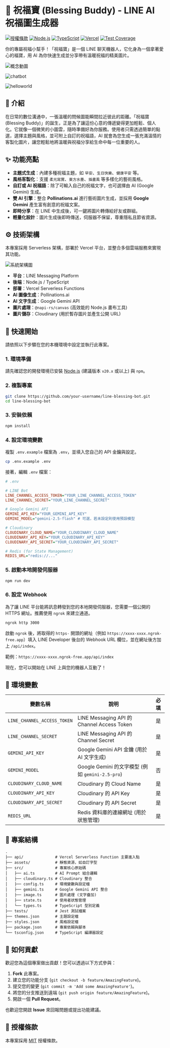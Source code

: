 # 💖 祝福寶 (Blessing Buddy) - LINE AI 祝福圖生成器

[![授權條款](https://img.shields.io/badge/license-MIT-green)](./LICENSE)
[![Node.js](https://img.shields.io/badge/Node.js-20.x-blue.svg)](https://nodejs.org/)
[![TypeScript](https://img.shields.io/badge/TypeScript-5.x-blue.svg)](https://www.typescriptlang.org/)
[![Vercel](https://img.shields.io/badge/Deploy-Vercel-black.svg)](https://vercel.com/)
[![Test Coverage](https://img.shields.io/badge/coverage-91.55%25-brightgreen)](./coverage/lcov-report/index.html)

你的專屬祝福小幫手！「祝福寶」是一個 LINE 聊天機器人，它化身為一個拿著愛心的福寶，用 AI 為你快速生成並分享帶有溫暖祝福的精美圖片。

![概念動圖](./concept-video.gif)

![chatbot](./chatbot.jpeg)

![helloworld](./helloworld.png)

## 👋 介紹

在日常的數位溝通中，一張溫暖的問候圖能瞬間拉近彼此的距離。「祝福寶 (Blessing Buddy)」的誕生，正是為了讓這份心意的傳遞變得更加輕鬆、個人化。它就像一個微笑的小圖雲，隨時準備好為你服務。使用者只需透過簡單的點選，選擇主題與風格，並可附上自訂的祝福語，AI 就會為您生成一張充滿溫情的客製化圖片，讓您輕鬆地將溫暖與祝福分享給生命中每一位重要的人。

## ✨ 功能亮點

- **主題式生成**：內建多種祝福主題，如 `早安`、`生日快樂`、`健康平安` 等。
- **風格客製化**：支援 `柔光寫實`、`東方水墨`、`插畫風` 等多樣化的藝術風格。
- **自訂或 AI 祝福語**：除了可輸入自己的祝福文字，也可選擇由 AI (Google Gemini) 生成。
- **雙 AI 引擎**：整合 **Pollinations.ai** 進行藝術圖片生成，並採用 **Google Gemini** 產生富有創意的祝福文案。
- **即時分享**：在 LINE 中生成後，可一鍵將圖片轉傳給好友或群組。
- **輕量化設計**：圖片生成後即時傳送，伺服器不保留，尊重隱私且節省資源。

## ⚙️ 技術架構

本專案採用 Serverless 架構，部署於 Vercel 平台，並整合多個雲端服務來實現其功能。

![系統架構圖](./line-blessing-bot-system-architecture.png)

- **平台**：LINE Messaging Platform
- **後端**：Node.js / TypeScript
- **部署**：Vercel Serverless Functions
- **AI 圖像生成**：Pollinations.ai
- **AI 文字生成**：Google Gemini API
- **圖片處理**：`@napi-rs/canvas` (高效能的 Node.js 畫布工具)
- **圖片儲存**：Cloudinary (用於暫存圖片並產生公開 URL)

## 🚀 快速開始

請依照以下步驟在您的本機環境中設定並執行此專案。

### 1. 環境準備

請先確認您的開發環境已安裝 [Node.js](https://nodejs.org/) (建議版本 `v20.x` 或以上) 與 `npm`。

### 2. 複製專案

```bash
git clone https://github.com/your-username/line-blessing-bot.git
cd line-blessing-bot
```

### 3. 安裝依賴

```bash
npm install
```

### 4. 設定環境變數

複製 `.env.example` 檔案為 `.env`，並填入您自己的 API 金鑰與設定。

```bash
cp .env.example .env
```

接著，編輯 `.env` 檔案：

```ini
# .env

# LINE Bot
LINE_CHANNEL_ACCESS_TOKEN="YOUR_LINE_CHANNEL_ACCESS_TOKEN"
LINE_CHANNEL_SECRET="YOUR_LINE_CHANNEL_SECRET"

# Google Gemini API
GEMINI_API_KEY="YOUR_GEMINI_API_KEY"
GEMINI_MODEL="gemini-2.5-flash" # 可選，若未設定則使用預設模型

# Cloudinary
CLOUDINARY_CLOUD_NAME="YOUR_CLOUDINARY_CLOUD_NAME"
CLOUDINARY_API_KEY="YOUR_CLOUDINARY_API_KEY"
CLOUDINARY_API_SECRET="YOUR_CLOUDINARY_API_SECRET"

# Redis (for State Management)
REDIS_URL="redis://..."
```

### 5. 啟動本地開發伺服器

```bash
npm run dev
```

### 6. 設定 Webhook

為了讓 LINE 平台能將訊息轉發到您的本地開發伺服器，您需要一個公開的 HTTPS 網址。推薦使用 `ngrok` 來建立通道。

```bash
ngrok http 3000
```

啟動 `ngrok` 後，將取得的 `https-` 開頭的網址（例如 `https://xxxx-xxxx.ngrok-free.app`）填入 LINE Developer 後台的 Webhook URL 欄位，並在網址後方加上 `/api/index`。

範例：`https://xxxx-xxxx.ngrok-free.app/api/index`

現在，您可以開始在 LINE 上與您的機器人互動了！

## 📝 環境變數

| 變數名稱                    | 說明                                                     | 必填 |
| --------------------------- | -------------------------------------------------------- | :--: |
| `LINE_CHANNEL_ACCESS_TOKEN` | LINE Messaging API 的 Channel Access Token               |  是  |
| `LINE_CHANNEL_SECRET`       | LINE Messaging API 的 Channel Secret                     |  是  |
| `GEMINI_API_KEY`            | Google Gemini API 金鑰 (用於 AI 文字生成)                |  是  |
| `GEMINI_MODEL`              | Google Gemini 的文字模型 (例如 `gemini-2.5-pro`)         |  否  |
| `CLOUDINARY_CLOUD_NAME`     | Cloudinary 的 Cloud Name                                 |  是  |
| `CLOUDINARY_API_KEY`        | Cloudinary 的 API Key                                    |  是  |
| `CLOUDINARY_API_SECRET`     | Cloudinary 的 API Secret                                 |  是  |
| `REDIS_URL`                 | Redis 資料庫的連線網址 (用於狀態管理)                  |  是  |

## 📂 專案結構

```
.
├── api/              # Vercel Serverless Function 主要進入點
├── assets/           # 靜態資源，如自訂字型
├── src/              # 專案核心原始碼
│   ├── ai.ts         # AI Prompt 組合邏輯
│   ├── cloudinary.ts # Cloudinary 整合
│   ├── config.ts     # 環境變數與設定檔
│   ├── gemini.ts     # Google Gemini API 整合
│   ├── image.ts      # 圖片處理 (文字疊加)
│   ├── state.ts      # 使用者狀態管理
│   └── types.ts      # TypeScript 型別定義
├── tests/            # Jest 測試檔案
├── themes.json       # 主題設定檔
├── styles.json       # 風格設定檔
├── package.json      # 專案依賴與腳本
└── tsconfig.json     # TypeScript 編譯器設定
```

## 🤝 如何貢獻

歡迎您為這個專案做出貢獻！您可以透過以下方式參與：

1.  **Fork** 此專案。
2.  建立您的功能分支 (`git checkout -b feature/AmazingFeature`)。
3.  提交您的變更 (`git commit -m 'Add some AmazingFeature'`)。
4.  將您的分支推送到遠端 (`git push origin feature/AmazingFeature`)。
5.  開啟一個 **Pull Request**。

也歡迎您開啟 **Issue** 來回報問題或提出功能建議。

## 📄 授權條款

本專案採用 [MIT](./LICENSE) 授權條款。
